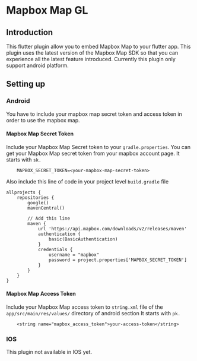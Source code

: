 # Mapbox Map GL

## Introduction

This flutter plugin allow you to embed Mapbox Map to your flutter app. This plugin uses the latest
version of the Mapbox Map SDK so that you can experience all the latest feature introduced.
Currently this plugin only support android platform.

## Setting up

### Android
You have to include your mapbox map secret token and access token in order to use the mapbox map.

#### Mapbox Map Secret Token
Include your Mapbox Map Secret token to your ```gradle.properties```.
You can get your Mapbox Map secret token from your mapbox account page.
It starts with ```sk.```

```
    MAPBOX_SECRET_TOKEN=<your-mapbox-map-secret-token>
```

Also include this line of code in your project level ```build.gradle``` file
```
allprojects {
    repositories {
        google()
        mavenCentral()
        
        // Add this line
        maven {
            url 'https://api.mapbox.com/downloads/v2/releases/maven'
            authentication {
                basic(BasicAuthentication)
            }
            credentials {
                username = "mapbox"
                password = project.properties['MAPBOX_SECRET_TOKEN']
            }
        }
    }
}
```

#### Mapbox Map Access Token
Include your Mapbox Map access token to ```string.xml``` file of the ```app/src/main/res/values/``` directory of 
android section
It starts with ```pk.```

```
    <string name="mapbox_access_token">your-access-token</string>
```

### IOS
This plugin not available in IOS yet.

